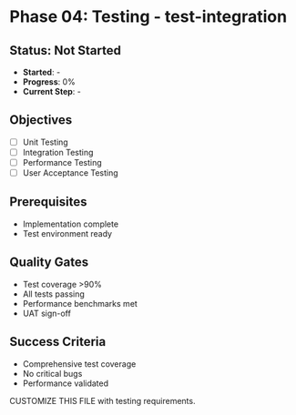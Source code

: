 # Phase 04: Testing - test-integration

## Status: Not Started
- **Started**: -
- **Progress**: 0%
- **Current Step**: -

## Objectives
- [ ] Unit Testing
- [ ] Integration Testing
- [ ] Performance Testing
- [ ] User Acceptance Testing

## Prerequisites
- Implementation complete
- Test environment ready

## Quality Gates
- Test coverage >90%
- All tests passing
- Performance benchmarks met
- UAT sign-off

## Success Criteria
- Comprehensive test coverage
- No critical bugs
- Performance validated

CUSTOMIZE THIS FILE with testing requirements.
